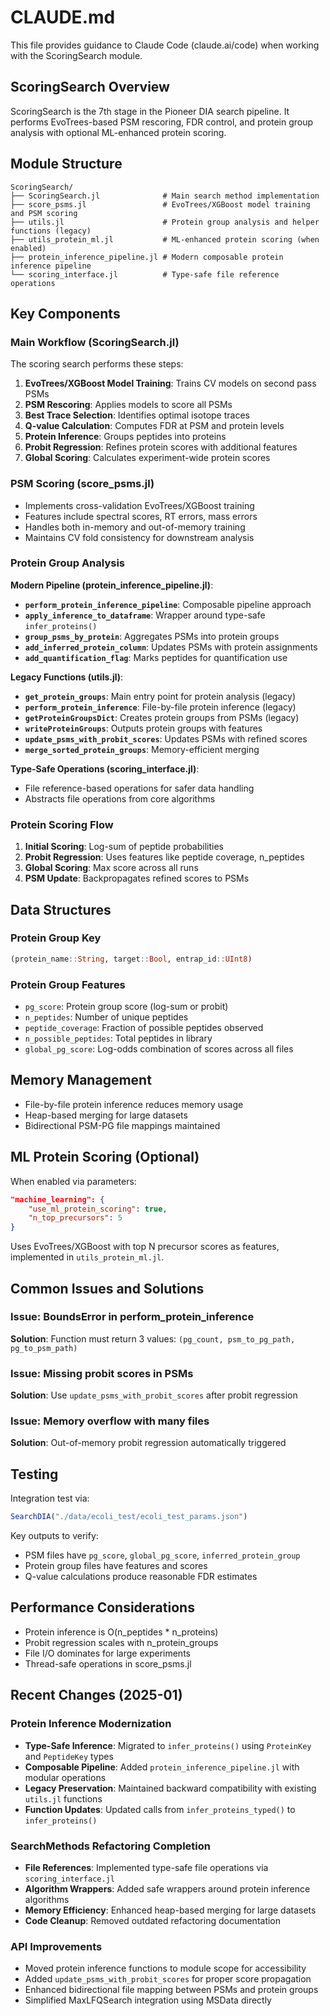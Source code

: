 # CLAUDE.md

This file provides guidance to Claude Code (claude.ai/code) when working with the ScoringSearch module.

## ScoringSearch Overview

ScoringSearch is the 7th stage in the Pioneer DIA search pipeline. It performs EvoTrees-based PSM rescoring, FDR control, and protein group analysis with optional ML-enhanced protein scoring.

## Module Structure

```
ScoringSearch/
├── ScoringSearch.jl              # Main search method implementation
├── score_psms.jl                 # EvoTrees/XGBoost model training and PSM scoring
├── utils.jl                      # Protein group analysis and helper functions (legacy)
├── utils_protein_ml.jl           # ML-enhanced protein scoring (when enabled)
├── protein_inference_pipeline.jl # Modern composable protein inference pipeline
└── scoring_interface.jl          # Type-safe file reference operations
```

## Key Components

### Main Workflow (ScoringSearch.jl)

The scoring search performs these steps:

1. **EvoTrees/XGBoost Model Training**: Trains CV models on second pass PSMs
2. **PSM Rescoring**: Applies models to score all PSMs
3. **Best Trace Selection**: Identifies optimal isotope traces
4. **Q-value Calculation**: Computes FDR at PSM and protein levels
5. **Protein Inference**: Groups peptides into proteins
6. **Probit Regression**: Refines protein scores with additional features
7. **Global Scoring**: Calculates experiment-wide protein scores

### PSM Scoring (score_psms.jl)

- Implements cross-validation EvoTrees/XGBoost training
- Features include spectral scores, RT errors, mass errors
- Handles both in-memory and out-of-memory training
- Maintains CV fold consistency for downstream analysis

### Protein Group Analysis

**Modern Pipeline (protein_inference_pipeline.jl)**:
- **`perform_protein_inference_pipeline`**: Composable pipeline approach
- **`apply_inference_to_dataframe`**: Wrapper around type-safe `infer_proteins()`
- **`group_psms_by_protein`**: Aggregates PSMs into protein groups
- **`add_inferred_protein_column`**: Updates PSMs with protein assignments
- **`add_quantification_flag`**: Marks peptides for quantification use

**Legacy Functions (utils.jl)**:
- **`get_protein_groups`**: Main entry point for protein analysis (legacy)
- **`perform_protein_inference`**: File-by-file protein inference (legacy)
- **`getProteinGroupsDict`**: Creates protein groups from PSMs (legacy)
- **`writeProteinGroups`**: Outputs protein groups with features
- **`update_psms_with_probit_scores`**: Updates PSMs with refined scores
- **`merge_sorted_protein_groups`**: Memory-efficient merging

**Type-Safe Operations (scoring_interface.jl)**:
- File reference-based operations for safer data handling
- Abstracts file operations from core algorithms

### Protein Scoring Flow

1. **Initial Scoring**: Log-sum of peptide probabilities
2. **Probit Regression**: Uses features like peptide coverage, n_peptides
3. **Global Scoring**: Max score across all runs
4. **PSM Update**: Backpropagates refined scores to PSMs

## Data Structures

### Protein Group Key
```julia
(protein_name::String, target::Bool, entrap_id::UInt8)
```

### Protein Group Features
- `pg_score`: Protein group score (log-sum or probit)
- `n_peptides`: Number of unique peptides
- `peptide_coverage`: Fraction of possible peptides observed
- `n_possible_peptides`: Total peptides in library
- `global_pg_score`: Log-odds combination of scores across all files

## Memory Management

- File-by-file protein inference reduces memory usage
- Heap-based merging for large datasets
- Bidirectional PSM-PG file mappings maintained

## ML Protein Scoring (Optional)

When enabled via parameters:
```json
"machine_learning": {
    "use_ml_protein_scoring": true,
    "n_top_precursors": 5
}
```

Uses EvoTrees/XGBoost with top N precursor scores as features, implemented in `utils_protein_ml.jl`.

## Common Issues and Solutions

### Issue: BoundsError in perform_protein_inference
**Solution**: Function must return 3 values: `(pg_count, psm_to_pg_path, pg_to_psm_path)`

### Issue: Missing probit scores in PSMs
**Solution**: Use `update_psms_with_probit_scores` after probit regression

### Issue: Memory overflow with many files
**Solution**: Out-of-memory probit regression automatically triggered

## Testing

Integration test via:
```julia
SearchDIA("./data/ecoli_test/ecoli_test_params.json")
```

Key outputs to verify:
- PSM files have `pg_score`, `global_pg_score`, `inferred_protein_group`
- Protein group files have features and scores
- Q-value calculations produce reasonable FDR estimates

## Performance Considerations

- Protein inference is O(n_peptides * n_proteins)
- Probit regression scales with n_protein_groups
- File I/O dominates for large experiments
- Thread-safe operations in score_psms.jl

## Recent Changes (2025-01)

### Protein Inference Modernization
- **Type-Safe Inference**: Migrated to `infer_proteins()` using `ProteinKey` and `PeptideKey` types
- **Composable Pipeline**: Added `protein_inference_pipeline.jl` with modular operations
- **Legacy Preservation**: Maintained backward compatibility with existing `utils.jl` functions
- **Function Updates**: Updated calls from `infer_proteins_typed()` to `infer_proteins()`

### SearchMethods Refactoring Completion  
- **File References**: Implemented type-safe file operations via `scoring_interface.jl`
- **Algorithm Wrappers**: Added safe wrappers around protein inference algorithms
- **Memory Efficiency**: Enhanced heap-based merging for large datasets
- **Code Cleanup**: Removed outdated refactoring documentation

### API Improvements
- Moved protein inference functions to module scope for accessibility
- Added `update_psms_with_probit_scores` for proper score propagation  
- Enhanced bidirectional file mapping between PSMs and protein groups
- Simplified MaxLFQSearch integration using MSData directly